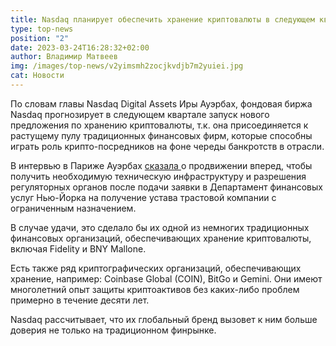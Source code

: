 ```yaml
---
title: Nasdaq планирует обеспечить хранение криптовалюты в следующем квартале
type: top-news
position: "2"
date: 2023-03-24T16:28:32+02:00
author: Владимир Матвеев
img: /images/top-news/v2yimsmh2zocjkvdjb7m2yuiei.jpg
cat: Новости
---
```

По словам главы Nasdaq Digital Assets Иры Ауэрбах, фондовая биржа Nasdaq прогнозирует в следующем квартале запуск нового предложения по хранению криптовалюты, т.к. она присоединяется к растущему пулу традиционных финансовых фирм, которые способны играть роль крипто-посредников на фоне череды банкротств в отрасли.

В интервью в Париже  Ауэрбах [сказала ](https://www.trustnodes.com/2023/03/24/nasdaq-hopes-to-provide-crypto-custody-next-quarter)о продвижении вперед, чтобы получить необходимую техническую инфраструктуру и разрешения регуляторных органов после подачи заявки в Департамент финансовых услуг Нью-Йорка на получение устава трастовой компании с ограниченным назначением.

В случае удачи, это сделало бы их одной из немногих традиционных финансовых организаций, обеспечивающих хранение криптовалюты, включая Fidelity и BNY Mallone.

Есть также ряд криптографических организаций, обеспечивающих хранение, например: Coinbase Global (COIN), BitGo и Gemini. Они имеют многолетний опыт защиты криптоактивов без каких-либо проблем примерно в течение десяти лет.

Nasdaq рассчитывает, что их глобальный бренд вызовет к ним больше доверия не только на традиционном финрынке.